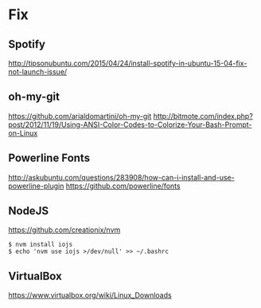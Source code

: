 # Fix

## Spotify

http://tipsonubuntu.com/2015/04/24/install-spotify-in-ubuntu-15-04-fix-not-launch-issue/

## oh-my-git

https://github.com/arialdomartini/oh-my-git
http://bitmote.com/index.php?post/2012/11/19/Using-ANSI-Color-Codes-to-Colorize-Your-Bash-Prompt-on-Linux

## Powerline Fonts

http://askubuntu.com/questions/283908/how-can-i-install-and-use-powerline-plugin
https://github.com/powerline/fonts

## NodeJS

https://github.com/creationix/nvm

    $ nvm install iojs
    $ echo 'nvm use iojs >/dev/null' >> ~/.bashrc

## VirtualBox

https://www.virtualbox.org/wiki/Linux_Downloads
